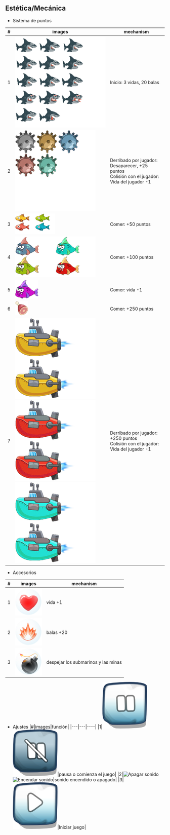 ## Estética/Mecánica
- Sistema de puntos

|#|images|mechanism|
|---|---|----|
|1|![Player](https://github.com/ZHAOYANNI/DVI/blob/master/assets/images/shark-sheet0.png)|Inicio: 3 vidas, 20 balas|
|2|![Mina](https://github.com/ZHAOYANNI/DVI/blob/master/assets/images/bomb-sheet0.png)|Derribado por jugador: Desaparecer, +25 puntos<br>Colisión con el jugador: Vida del jugador -1|
|3|![Pez pequeño](https://github.com/ZHAOYANNI/DVI/blob/master/assets/images/smallfish-sheet0.png)![Pez pequeño](https://github.com/ZHAOYANNI/DVI/blob/master/assets/images/smallfish-sheet1.png)|Comer: +50 puntos|
|4|![Pez grande](https://github.com/ZHAOYANNI/DVI/blob/master/assets/images/bigfish-sheet0.png)![Pez grande](https://github.com/ZHAOYANNI/DVI/blob/master/assets/images/bigfish-sheet1.png)|Comer: +100 puntos|
|5|![Pez peligro](https://github.com/ZHAOYANNI/DVI/blob/master/assets/images/bigfish-sheet2.png)|Comer: vida -1|
|6|![Carne](https://github.com/ZHAOYANNI/DVI/blob/master/assets/images/meat-sheet0.png)|Comer: +250 puntos|
|7|![Submarino](https://github.com/ZHAOYANNI/DVI/blob/master/assets/images/submarine-sheet0.png)![Submarino](https://github.com/ZHAOYANNI/DVI/blob/master/assets/images/submarine2-sheet0.png)![Submarino](https://github.com/ZHAOYANNI/DVI/blob/master/assets/images/submarine3-sheet0.png)|Derribado por jugador: +250 puntos<br>Colisión con el jugador: Vida del jugador -1|

- Accesorios

|#|images|mechanism|
|---|---|----|
|1|![Corazon](https://github.com/ZHAOYANNI/DVI/blob/master/assets/images/sharklife-sheet0.png)|vida +1|
|2|![Balas](https://github.com/ZHAOYANNI/DVI/blob/master/assets/images/fireballs-sheet0.png)|balas +20|
|3|![Bomba](https://github.com/ZHAOYANNI/DVI/blob/master/assets/images/superbomb-sheet0.png)|despejar los submarinos y las minas|

- Ajustes
|#|images|función|
|---|---|----|
|1|![Suspender](https://github.com/ZHAOYANNI/DVI/blob/master/assets/images/btnpause-sheet0.png)![Comenzar](https://github.com/ZHAOYANNI/DVI/blob/master/assets/images/btnpause-sheet1.png)|pausa o comienza el juego|
|2|![Apagar sonido](https://github.com/ZHAOYANNI/DVI/blob/master/assets/images/btnsound1-sheet0.png)![Encendar sonido](https://github.com/ZHAOYANNI/DVI/blob/master/assets/images/btnsound1-sheet0.png)|sonido encendido o apagado|
|3|![Jugar](https://github.com/ZHAOYANNI/DVI/blob/master/assets/images/btnplay-sheet0.png)|Iniciar juego|